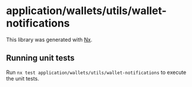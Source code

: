 # application/wallets/utils/wallet-notifications

This library was generated with [Nx](https://nx.dev).

## Running unit tests

Run `nx test application/wallets/utils/wallet-notifications` to execute the unit tests.
